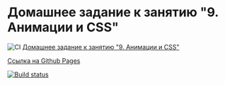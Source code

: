 # Домашнее задание к занятию "9. Анимации и CSS"

![CI](https://github.com/pingAST/ahj-homeworks-anim/actions/workflows/web.yml/badge.svg) [Домашнее задание к занятию "9. Анимации и CSS"](https://github.com/netology-code/ahj-homeworks/tree/video/anim)

[Cсылка на Github Pages](https://pingast.github.io/ahj-homeworks-anim/)

[![Build status](https://ci.appveyor.com/api/projects/status/gr515gylobxva2af?svg=true)](https://ci.appveyor.com/project/pingAST/ahj-homeworks-anim)
